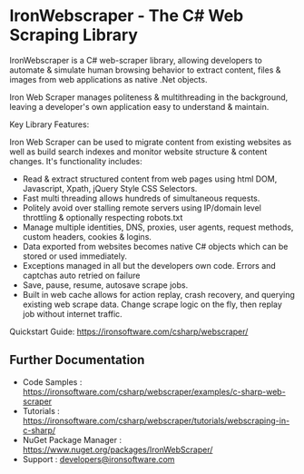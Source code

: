 # IronWebscraper - The C# Web Scraping Library

IronWebscraper is a C# web-scraper library, allowing developers to automate & simulate human browsing behavior to extract content, files & images from web applications as native .Net objects.

Iron Web Scraper manages politeness & multithreading in the background, leaving a developer's own application easy to understand & maintain.

Key Library Features:

Iron Web Scraper can be used to migrate content from existing websites as well as build search indexes and monitor website structure & content changes. It's functionality includes:

- Read & extract structured content from web pages using html DOM, Javascript, Xpath, jQuery Style CSS Selectors.
- Fast multi threading allows hundreds of simultaneous requests.
- Politely avoid over stalling remote servers using IP/domain level throttling & optionally respecting robots.txt
- Manage multiple identities, DNS, proxies, user agents, request methods, custom headers, cookies & logins.
- Data exported from websites becomes native C# objects which can be stored or used immediately.
- Exceptions managed in all but the developers own code. Errors and captchas auto retried on failure
- Save, pause, resume, autosave scrape jobs.
- Built in web cache allows for action replay, crash recovery, and querying existing web scrape data. Change scrape logic on the fly, then replay job without internet traffic.

Quickstart Guide: <https://ironsoftware.com/csharp/webscraper/>

## Further Documentation

- Code Samples : <https://ironsoftware.com/csharp/webscraper/examples/c-sharp-web-scraper>
- Tutorials : <https://ironsoftware.com/csharp/webscraper/tutorials/webscraping-in-c-sharp/>
- NuGet Package Manager : <https://www.nuget.org/packages/IronWebScraper/>
- Support : <developers@ironsoftware.com>

